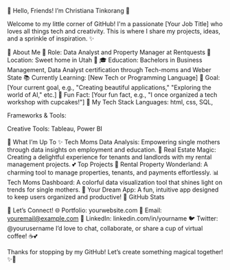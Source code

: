 🌸 Hello, Friends! I’m Christiana Tinkorang 💖
<!-- Optional: add a beautiful banner or graphic -->

Welcome to my little corner of GitHub! I'm a passionate [Your Job Title] who loves all things tech and creativity. This is where I share my projects, ideas, and a sprinkle of inspiration. ✨

🌷 About Me
💼 Role: Data Analyst and Property Manager at Rentquests
📍 Location: Sweet home in Utah 🍂
🎓 Education: Bachelors in Business Management, Data Analyst certification through Tech-moms and Weber State
📚 Currently Learning: [New Tech or Programming Language]
🎯 Goal: [Your current goal, e.g., "Creating beautiful applications," "Exploring the world of AI," etc.]
🦄 Fun Fact: [Your fun fact, e.g., "I once organized a tech workshop with cupcakes!"]
💖 My Tech Stack
Languages:
html, css, SQL, 

Frameworks & Tools:

Creative Tools:
Tableau, Power BI

🌼 What I’m Up To
✨ Tech Moms Data Analysis: Empowering single mothers through data insights on employment and education.
🏡 Real Estate Magic: Creating a delightful experience for tenants and landlords with my rental management projects.
💕 Top Projects
🏡 Rental Property Wonderland: A charming tool to manage properties, tenants, and payments effortlessly.
📊 Tech Moms Dashboard: A colorful data visualization tool that shines light on trends for single mothers.
📱 Your Dream App: A fun, intuitive app designed to keep users organized and productive!
🌸 GitHub Stats

🌷 Let’s Connect!
🌐 Portfolio: yourwebsite.com
💌 Email: youremail@example.com
💼 LinkedIn: linkedin.com/in/yourname
🐦 Twitter: @yourusername
I’d love to chat, collaborate, or share a cup of virtual coffee! ☕💕

Thanks for stopping by my GitHub! Let’s create something magical together! ✨🌈
